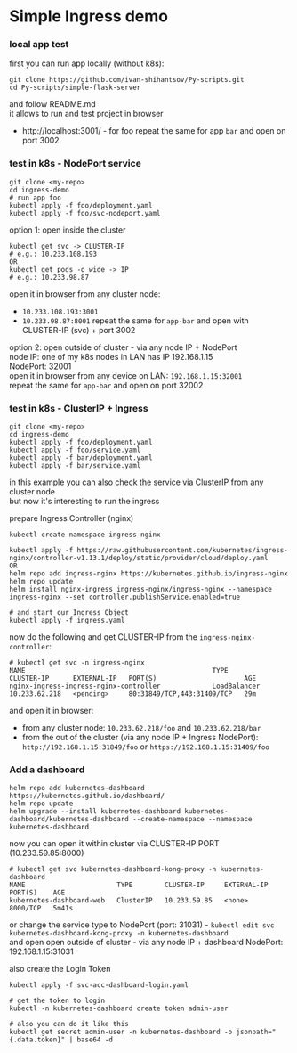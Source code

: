 # Simple Ingress demo


### local app test

first you can run app locally (without k8s):<br>
```
git clone https://github.com/ivan-shihantsov/Py-scripts.git
cd Py-scripts/simple-flask-server
```

and follow README.md <br>
it allows to run and test project in browser<br>
* http://localhost:3001/ - for foo
repeat the same for app `bar` and open on port 3002 <br>


### test in k8s - NodePort service

```
git clone <my-repo>
cd ingress-demo
# run app foo
kubectl apply -f foo/deployment.yaml
kubectl apply -f foo/svc-nodeport.yaml
```

option 1: open inside the cluster<br>
```
kubectl get svc -> CLUSTER-IP
# e.g.: 10.233.108.193
OR
kubectl get pods -o wide -> IP
# e.g.: 10.233.98.87
```
open it in browser from any cluster node:<br>
* `10.233.108.193:3001`
* `10.233.98.87:8001`
repeat the same for `app-bar` and open with CLUSTER-IP (svc) + port 3002<br>

option 2: open outside of cluster - via any node IP + NodePort <br>
node IP: one of my k8s nodes in LAN has IP 192.168.1.15 <br>
NodePort: 32001 <br>
open it in browser from any device on LAN: `192.168.1.15:32001` <br>
repeat the same for `app-bar` and open on port 32002<br>


### test in k8s - ClusterIP + Ingress

```
git clone <my-repo>
cd ingress-demo
kubectl apply -f foo/deployment.yaml
kubectl apply -f foo/service.yaml
kubectl apply -f bar/deployment.yaml
kubectl apply -f bar/service.yaml
```

in this example you can also check the service via ClusterIP from any cluster node <br>
but now it's interesting to run the ingress<br>

prepare Ingress Controller (nginx)<br>
```
kubectl create namespace ingress-nginx

kubectl apply -f https://raw.githubusercontent.com/kubernetes/ingress-nginx/controller-v1.13.1/deploy/static/provider/cloud/deploy.yaml
OR
helm repo add ingress-nginx https://kubernetes.github.io/ingress-nginx
helm repo update
helm install nginx-ingress ingress-nginx/ingress-nginx --namespace ingress-nginx --set controller.publishService.enabled=true

# and start our Ingress Object
kubectl apply -f ingress.yaml
```

now do the following and get CLUSTER-IP from the `ingress-nginx-controller`:<br>
```
# kubectl get svc -n ingress-nginx
NAME                                               TYPE           CLUSTER-IP      EXTERNAL-IP   PORT(S)                      AGE
nginx-ingress-ingress-nginx-controller             LoadBalancer   10.233.62.218   <pending>     80:31849/TCP,443:31409/TCP   29m
```

and open it in browser:<br>
* from any cluster node: `10.233.62.218/foo` and `10.233.62.218/bar` <br>
* from the out of the cluster (via any node IP + Ingress NodePort): `http://192.168.1.15:31849/foo` or `https://192.168.1.15:31409/foo` <br>


### Add a dashboard

```
helm repo add kubernetes-dashboard https://kubernetes.github.io/dashboard/
helm repo update
helm upgrade --install kubernetes-dashboard kubernetes-dashboard/kubernetes-dashboard --create-namespace --namespace kubernetes-dashboard
```

now you can open it within cluster via CLUSTER-IP:PORT (10.233.59.85:8000)
```
# kubectl get svc kubernetes-dashboard-kong-proxy -n kubernetes-dashboard
NAME                       TYPE        CLUSTER-IP     EXTERNAL-IP   PORT(S)    AGE
kubernetes-dashboard-web   ClusterIP   10.233.59.85   <none>        8000/TCP   5m41s
```

or change the service type to NodePort (port: 31031) - `kubectl edit svc kubernetes-dashboard-kong-proxy -n kubernetes-dashboard` <br>
and open open outside of cluster - via any node IP + dashboard NodePort: 192.168.1.15:31031 <br>

also create the Login Token
```
kubectl apply -f svc-acc-dashboard-login.yaml

# get the token to login
kubectl -n kubernetes-dashboard create token admin-user

# also you can do it like this
kubectl get secret admin-user -n kubernetes-dashboard -o jsonpath="{.data.token}" | base64 -d
```

